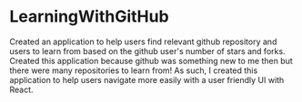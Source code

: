# LearningWithGitHub
Created an application to help users find relevant github repository and users to learn from based on the github user's number of stars and forks. Created this application because github was something new to me then but there were many repositories to learn from! As such, I created this application to help users navigate more easily with a user friendly UI with React.
